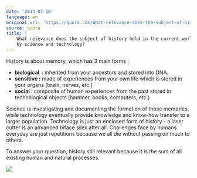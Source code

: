 ```yaml
---
date: '2014-07-16'
language: en
original_url: 'https://quora.com/What-relevance-does-the-subject-of-history-hold-in-the-current-world-led-by-science-and-technology/answer/Clément-Renaud'
source: quora
title: |
    What relevance does the subject of history hold in the current world led
    by science and technology?
---
```


History is about memory, which has 3 main forms : 

-   **biological  :** inherited from your ancestors and stored into DNA.
-   **sensitive :** made of experiences from your own life which is
    stored in your organs (brain, nerves, etc.)
-   **social** : composite of human experiences from the past stored in
    technological objects (hammer, books, computers, etc.)

 
Science is investigating and documenting the formation of those
memories, while technology eventually provide knowledge and know-how
transfer to a larger population. Technology is just an enclosed form of
history - a laser cutter is an advanced biface silex after all.
Challenges face by humans everyday are just repetitions because we all
die without passing on much to others. 
 
To answer your question, history still relevant because it is the sum of
all existing human and natural processes. 
 
 
![](/{{site.base_url}}/img/quora/main-qimg-6d4f2e5b05bb37c75ae192e965edea4d-c.png)
